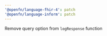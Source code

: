 ```yaml
---
'@openfn/language-fhir-4': patch
'@openfn/language-inform': patch
---
```


Remove query option from `logResponse` function
